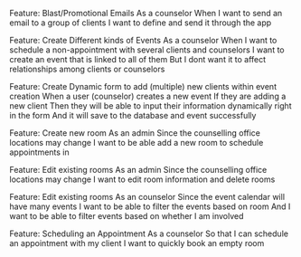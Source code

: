 Feature: Blast/Promotional Emails
	As a counselor
	When I want to send an email to a group of clients
	I want to define and send it through the app

Feature: Create Different kinds of Events
	As a counselor
	When I want to schedule a non-appointment with several clients and counselors
	I want to create an event that is linked to all of them
	But I dont want it to affect relationships among clients or counselors

Feature: Create Dynamic form to add (multiple) new clients within event creation
	When a user (counselor) creates a new event
	If they are adding a new client
	Then they will be able to input their information dynamically right in the form
	And it will save to the database and event successfully

Feature: Create new room
	As an admin
	Since the counselling office locations may change
	I want to be able add a new room to schedule appointments in

Feature: Edit existing rooms
	As an admin
	Since the counselling office locations may change
	I want to edit room information and delete rooms

Feature: Edit existing rooms
	As an counselor
	Since the event calendar will have many events
	I want to be able to filter the events based on room
	And I want to be able to filter events based on whether I am involved

Feature: Scheduling an Appointment
	As a counselor
	So that I can schedule an appointment with my client
	I want to quickly book an empty room
